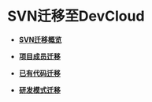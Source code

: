 # **SVN迁移至DevCloud**<a name="devcloud_migration_0200"></a>

-   **[SVN迁移概览](SVN迁移概览.md)**  

-   **[项目成员迁移](SVN迁移-项目成员迁移.md)**  

-   **[已有代码迁移](SVN迁移-已有代码迁移.md)**  

-   **[研发模式迁移](研发模式迁移.md)**  


